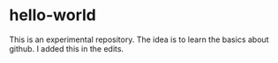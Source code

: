 # hello-world
This is an experimental repository.
The idea is to learn the basics about github.
I added this in the edits.
